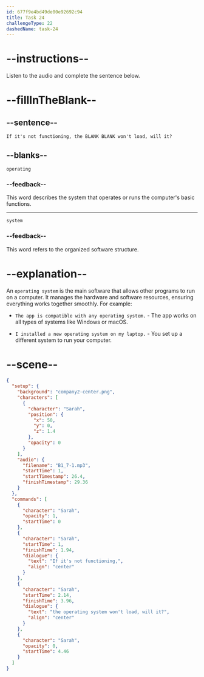 ```yaml
---
id: 677f9e4bd49de00e92692c94
title: Task 24
challengeType: 22
dashedName: task-24
---
```


<!-- (audio) Sarah: If it's not functioning, the operating system won't load, will it? -->

# --instructions--

Listen to the audio and complete the sentence below.

# --fillInTheBlank--

## --sentence--

`If it's not functioning, the BLANK BLANK won't load, will it?`

## --blanks--

`operating`

### --feedback--

This word describes the system that operates or runs the computer's basic functions.

---

`system`

### --feedback--

This word refers to the organized software structure.

# --explanation--

An `operating system` is the main software that allows other programs to run on a computer. It manages the hardware and software resources, ensuring everything works together smoothly. For example:

- `The app is compatible with any operating system.` - The app works on all types of systems like Windows or macOS.

- `I installed a new operating system on my laptop.` - You set up a different system to run your computer.

# --scene--

```json
{
  "setup": {
    "background": "company2-center.png",
    "characters": [
      {
        "character": "Sarah",
        "position": {
          "x": 50,
          "y": 0,
          "z": 1.4
        },
        "opacity": 0
      }
    ],
    "audio": {
      "filename": "B1_7-1.mp3",
      "startTime": 1,
      "startTimestamp": 26.4,
      "finishTimestamp": 29.36
    }
  },
  "commands": [
    {
      "character": "Sarah",
      "opacity": 1,
      "startTime": 0
    },
    {
      "character": "Sarah",
      "startTime": 1,
      "finishTime": 1.94,
      "dialogue": {
        "text": "If it's not functioning,",
        "align": "center"
      }
    },
    {
      "character": "Sarah",
      "startTime": 2.14,
      "finishTime": 3.96,
      "dialogue": {
        "text": "the operating system won't load, will it?",
        "align": "center"
      }
    },
    {
      "character": "Sarah",
      "opacity": 0,
      "startTime": 4.46
    }
  ]
}
```
